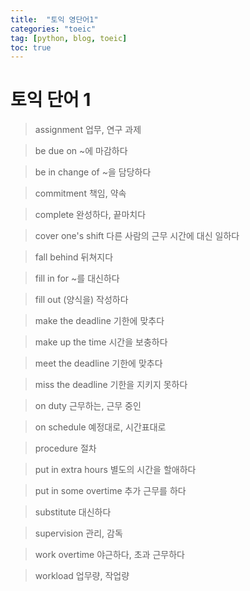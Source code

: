 ```yaml
---
title:  "토익 영단어1"
categories: "toeic"
tag: [python, blog, toeic]
toc: true
---
```


# 토익 단어 1

> assignment
> 업무, 연구 과제

> be due on
> ~에 마감하다

> be in change of
> ~을 담당하다

> commitment
> 책임, 약속

> complete
> 완성하다, 끝마치다

> cover one's shift
> 다른 사람의 근무 시간에 대신 일하다

> fall behind
> 뒤쳐지다

> fill in for
> ~를 대신하다

> fill out
> (양식을) 작성하다

> make the deadline
> 기한에 맞추다

> make up the time
> 시간을 보충하다

> meet the deadline
> 기한에 맞추다

> miss the deadline
> 기한을 지키지 못하다

> on duty
> 근무하는, 근무 중인

> on schedule
> 예정대로, 시간표대로

> procedure
> 절차

> put in extra hours
> 별도의 시간을 할애하다

> put in some overtime
> 추가 근무를 하다

> substitute
> 대신하다

> supervision
> 관리, 감독

> work overtime
> 야근하다, 초과 근무하다

> workload
> 업무량, 작업량





























